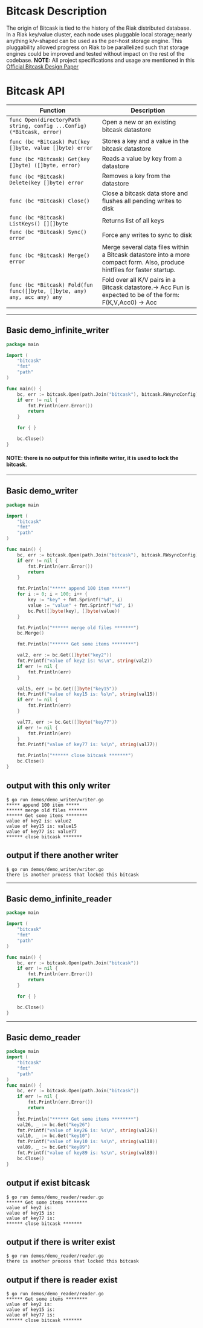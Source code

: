 # Bitcask Description
The origin of Bitcask is tied to the history of the Riak distributed database. In a Riak key/value cluster, each
node uses pluggable local storage; nearly anything k/v-shaped can be used as the per-host storage engine. This
pluggability allowed progress on Riak to be parallelized such that storage engines could be improved and tested
without impact on the rest of the codebase.
**NOTE:** All project specifications and usage are mentioned in this [Official Bitcask Design Paper](https://riak.com/assets/bitcask-intro.pdf)


# Bitcask API

| Function                                                      | Description                                            |
|---------------------------------------------------------------|--------------------------------------------------------|
| ```func Open(directoryPath string, config ...Config) (*Bitcask, error)```| Open a new or an existing bitcask datastore |
| ```func (bc *Bitcask) Put(key []byte, value []byte) error```| Stores a key and a value in the bitcask datastore |
| ```func (bc *Bitcask) Get(key []byte) ([]byte, error)```| Reads a value by key from a datastore |
| ```func (bc *Bitcask) Delete(key []byte) error```| Removes a key from the datastore |
| ```func (bc *Bitcask) Close()```| Close a bitcask data store and flushes all pending writes to disk |
| ```func (bc *Bitcask) ListKeys() [][]byte```| Returns list of all keys |
| ```func (bc *Bitcask) Sync() error```| Force any writes to sync to disk |
| ```func (bc *Bitcask) Merge() error```| Merge several data files within a Bitcask datastore into a more compact form. Also, produce hintfiles for faster startup. |
| ```func (bc *Bitcask) Fold(fun func([]byte, []byte, any) any, acc any) any```| Fold over all K/V pairs in a Bitcask datastore.→ Acc Fun is expected to be of the form: F(K,V,Acc0) → Acc |

-----
## Basic demo_infinite_writer
```go
package main

import (
	"bitcask"
	"fmt"
	"path"
)

func main() {
	bc, err := bitcask.Open(path.Join("bitcask"), bitcask.RWsyncConfig)
	if err != nil {
		fmt.Println(err.Error())
		return
	}

	for { }

	bc.Close()
}
```
#### **NOTE:** there is no output for this infinite writer, it is used to lock the bitcask.
---
## Basic demo_writer
```go
package main

import (
	"bitcask"
	"fmt"
	"path"
)

func main() {
	bc, err := bitcask.Open(path.Join("bitcask"), bitcask.RWsyncConfig)
	if err != nil {
		fmt.Println(err.Error())
		return
	}

	fmt.Println("***** append 100 item *****")
	for i := 0; i < 100; i++ {
		key := "key" + fmt.Sprintf("%d", i)
		value := "value" + fmt.Sprintf("%d", i)
		bc.Put([]byte(key), []byte(value))
	}

	fmt.Println("****** merge old files *******")
	bc.Merge()

	fmt.Println("****** Get some items ********")

	val2, err := bc.Get([]byte("key2"))
	fmt.Printf("value of key2 is: %s\n", string(val2))
	if err != nil {
		fmt.Println(err)
	}

	val15, err := bc.Get([]byte("key15"))
	fmt.Printf("value of key15 is: %s\n", string(val15))
	if err != nil {
		fmt.Println(err)
	}

	val77, err := bc.Get([]byte("key77"))
	if err != nil {
		fmt.Println(err)
	}
	fmt.Printf("value of key77 is: %s\n", string(val77))

	fmt.Println("****** close bitcask *******")
	bc.Close()
}
```
## output with this only writer
```
$ go run demos/demo_writer/writer.go 
***** append 100 item *****
****** merge old files *******
****** Get some items ********
value of key2 is: value2
value of key15 is: value15
value of key77 is: value77
****** close bitcask *******
```
## output if there another writer
```
$ go run demos/demo_writer/writer.go
there is another process that locked this bitcask
```
---

## Basic demo_infinite_reader
```go
package main

import (
	"bitcask"
	"fmt"
	"path"
)

func main() {
	bc, err := bitcask.Open(path.Join("bitcask"))
	if err != nil {
		fmt.Println(err.Error())
		return
	}

	for { }

	bc.Close()
}
```
---
## Basic demo_reader
```go
package main
import (
	"bitcask"
	"fmt"
	"path"
)
func main() {
	bc, err := bitcask.Open(path.Join("bitcask"))
	if err != nil {
		fmt.Println(err.Error())
		return
	}
	fmt.Println("****** Get some items ********")
	val26, _ := bc.Get("key26")
	fmt.Printf("value of key26 is: %s\n", string(val26))
	val10, _ := bc.Get("key10")
	fmt.Printf("value of key10 is: %s\n", string(val10))
	val89, _ := bc.Get("key89")
	fmt.Printf("value of key89 is: %s\n", string(val89))
	bc.Close()
}
```
## output if exist bitcask
```
$ go run demos/demo_reader/reader.go
****** Get some items ********
value of key2 is: 
value of key15 is: 
value of key77 is: 
****** close bitcask *******
```

## output if there is writer exist
```
$ go run demos/demo_reader/reader.go
there is another process that locked this bitcask
```

## output if there is reader exist
```
$ go run demos/demo_reader/reader.go
****** Get some items ********
value of key2 is: 
value of key15 is: 
value of key77 is: 
****** close bitcask *******
```